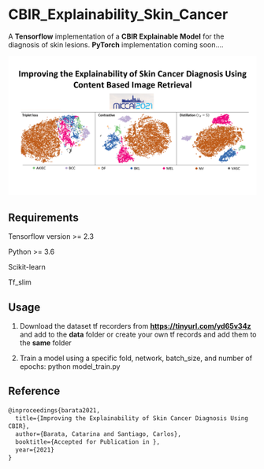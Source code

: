 # CBIR_Explainability_Skin_Cancer
A **Tensorflow** implementation of a **CBIR Explainable Model** for the diagnosis of skin lesions.
**PyTorch** implementation coming soon....

![](./imgs/miccai.png)

## Requirements
Tensorflow version >= 2.3

Python >= 3.6

Scikit-learn

Tf_slim

## Usage
1) Download the dataset tf recorders from **https://tinyurl.com/yd65v34z** and add to the **data** folder or create your own tf records and add them to the **same** folder

2) Train a model using a specific fold, network, batch_size, and number of epochs: python  model_train.py 

## Reference

```
@inproceedings{barata2021,
  title={Improving the Explainability of Skin Cancer Diagnosis Using CBIR},
  author={Barata, Catarina and Santiago, Carlos},
  booktitle={Accepted for Publication in },
  year={2021}
}


```
